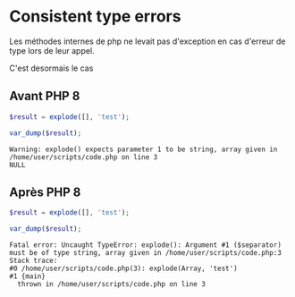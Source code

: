 # Consistent type errors

Les méthodes internes de php ne levait pas d'exception en cas d'erreur de type lors de leur appel.

C'est desormais le cas

## Avant PHP 8
```php
$result = explode([], 'test');

var_dump($result);
```
```text
Warning: explode() expects parameter 1 to be string, array given in /home/user/scripts/code.php on line 3
NULL
```

## Après PHP 8
```php
$result = explode([], 'test');

var_dump($result);
```
```text
Fatal error: Uncaught TypeError: explode(): Argument #1 ($separator) must be of type string, array given in /home/user/scripts/code.php:3
Stack trace:
#0 /home/user/scripts/code.php(3): explode(Array, 'test')
#1 {main}
  thrown in /home/user/scripts/code.php on line 3
```
